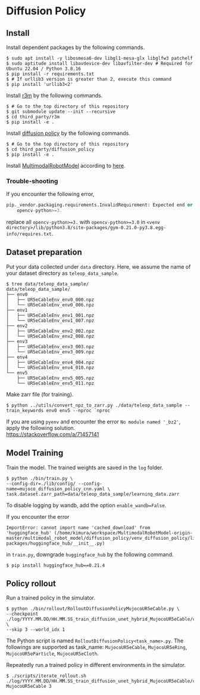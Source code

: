 # Diffusion Policy

## Install

Install dependent packages by the following commands.
```console
$ sudo apt install -y libosmesa6-dev libgl1-mesa-glx libglfw3 patchelf
$ sudo aptitude install libavdevice-dev libavfilter-dev # Required for Ubuntu 22.04 / Python 3.8.16
$ pip install -r requirements.txt
$ # If urllib3 version is greater than 2, execute this command
$ pip install 'urllib3<2'
```

Install [r3m](https://github.com/facebookresearch/r3m) by the following commands.
```console
$ # Go to the top directory of this repository
$ git submodule update --init --recursive
$ cd third_party/r3m
$ pip install -e .
```

Install [diffusion policy](https://github.com/real-stanford/diffusion_policy) by the following commands.
```console
$ # Go to the top directory of this repository
$ cd third_party/diffusion_policy
$ pip install -e .
```

Install [MultimodalRobotModel](https://github.com/isri-aist/MultimodalRobotModel) according to [here](../../README.md#Install).

### Trouble-shooting

If you encounter the following error,
```python
pip._vendor.packaging.requirements.InvalidRequirement: Expected end or semicolon (after version specifier)
    opencv-python>=3.
```
replace all `opencv-python>=3.` with `opencv-python>=3.0` in `<venv directory>/lib/python3.8/site-packages/gym-0.21.0-py3.8.egg-info/requires.txt`.

## Dataset preparation

Put your data collected under `data` directory. Here, we assume the name of your dataset directory as `teleop_data_sample`.

```console
$ tree data/teleop_data_sample/
data/teleop_data_sample/
├── env0
│   ├── UR5eCableEnv_env0_000.npz
│   └── UR5eCableEnv_env0_006.npz
├── env1
│   ├── UR5eCableEnv_env1_001.npz
│   └── UR5eCableEnv_env1_007.npz
├── env2
│   ├── UR5eCableEnv_env2_002.npz
│   └── UR5eCableEnv_env2_008.npz
├── env3
│   ├── UR5eCableEnv_env3_003.npz
│   └── UR5eCableEnv_env3_009.npz
├── env4
│   ├── UR5eCableEnv_env4_004.npz
│   └── UR5eCableEnv_env4_010.npz
└── env5
    ├── UR5eCableEnv_env5_005.npz
    └── UR5eCableEnv_env5_011.npz
```

Make zarr file (for training).

```console
$ python ../utils/convert_npz_to_zarr.py ./data/teleop_data_sample --train_keywords env0 env5 --nproc `nproc`
```

If you are using `pyenv` and encounter the error `No module named '_bz2'`, apply the following solution.  
https://stackoverflow.com/a/71457141

## Model Training

Train the model. The trained weights are saved in the `log` folder.

```console
$ python ./bin/train.py \
--config-dir=./lib/config/ --config-name=mujoco_diffusion_policy_cnn.yaml \
task.dataset.zarr_path=data/teleop_data_sample/learning_data.zarr
```
To disable logging by wandb, add the option `enable_wandb=False`.

If you encounter the error
```console
ImportError: cannot import name 'cached_download' from 'huggingface_hub' (/home/kimura/workspace/MultimodalRobotModel-origin-master/multimodal_robot_model/diffusion_policy/venv_diffusion_policy/lib/python3.8/site-packages/huggingface_hub/__init__.py)
```
in `train.py`, downgrade `huggingface_hub` by the following command.
```console
$ pip install huggingface_hub==0.21.4
```

## Policy rollout

Run a trained policy in the simulator.

```console
$ python ./bin/rollout/RolloutDiffusionPolicyMujocoUR5eCable.py \
--checkpoint ./log/YYYY.MM.DD/HH.MM.SS_train_diffusion_unet_hybrid_MujocoUR5eCable/checkpoints/200.ckpt \
--skip 3 --world_idx 1
```
The Python script is named `RolloutDiffusionPolicy<task_name>.py`. The followings are supported as task_name: `MujocoUR5eCable`, `MujocoUR5eRing`, `MujocoUR5eParticle`, `MujocoUR5eCloth`.

Repeatedly run a trained policy in different environments in the simulator.

```console
$ ./scripts/iterate_rollout.sh ./log/YYYY.MM.DD/HH.MM.SS_train_diffusion_unet_hybrid_MujocoUR5eCable/checkpoints/200.ckpt MujocoUR5eCable 3
```
